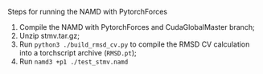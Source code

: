 Steps for running the NAMD with PytorchForces

1. Compile the NAMD with PytorchForces and CudaGlobalMaster branch;
2. Unzip stmv.tar.gz;
3. Run `python3 ./build_rmsd_cv.py` to compile the RMSD CV calculation into a torchscript archive (`RMSD.pt`);
4. Run `namd3 +p1 ./test_stmv.namd`
